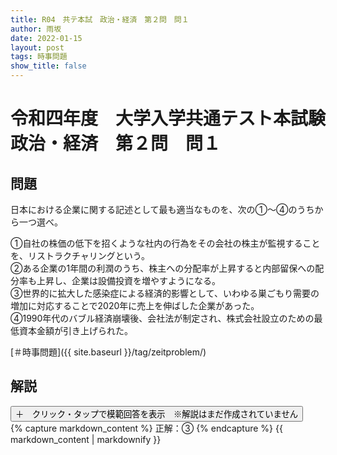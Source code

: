 ```yaml
---
title: R04　共テ本試　政治・経済　第２問　問１
author: 雨坂
date: 2022-01-15
layout: post
tags: 時事問題
show_title: false
---
```

  
# 令和四年度　大学入学共通テスト本試験　政治・経済　第２問　問１  
  
## 問題  
日本における企業に関する記述として最も適当なものを、次の①～④のうちから一つ選べ。  
  
①自社の株価の低下を招くような社内の行為をその会社の株主が監視することを、リストラクチャリングという。  
②ある企業の1年間の利潤のうち、株主への分配率が上昇すると内部留保への配分率も上昇し、企業は設備投資を増やすようになる。  
③世界的に拡大した感染症による経済的影響として、いわゆる巣ごもり需要の増加に対応することで2020年に売上を伸ばした企業があった。  
④1990年代のバブル経済崩壊後、会社法が制定され、株式会社設立のための最低資本金額が引き上げられた。  
  
[＃時事問題]({{ site.baseurl }}/tag/zeitproblem/)  
  
## 解説  
<div class="collapsible">
  <button class="collapsible-button">＋　クリック・タップで模範回答を表示　※解説はまだ作成されていません</button>
  <div class="collapsible-content">
    {% capture markdown_content %}
正解：③  
    {% endcapture %}
    {{ markdown_content | markdownify }}
  </div>
</div>